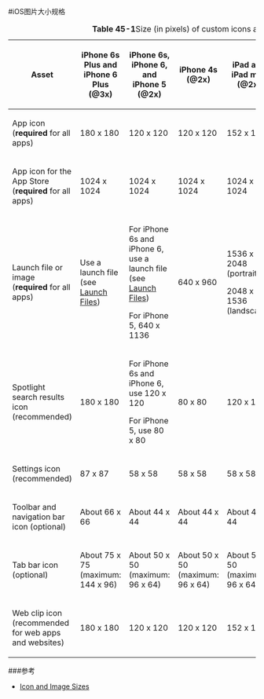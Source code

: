 #iOS图片大小规格

<table class="graybox" border="0" cellspacing="0" cellpadding="5">
    <caption class="tablecaption"><strong class="caption-number">Table 45-1</strong>Size (in pixels) of custom icons and images</caption>
    <thead>
        <tr>
            <th scope="col" class="TableHeading_TableRow_TableCell"><p class="para">
  Asset
</p></th>
            <th scope="col" class="TableHeading_TableRow_TableCell"><p class="para">
  iPhone 6s Plus and iPhone 6 Plus (@3x)
</p></th>
            <th scope="col" class="TableHeading_TableRow_TableCell"><p class="para">
  iPhone 6s, iPhone 6, and iPhone 5 (@2x)
</p></th>
            <th scope="col" class="TableHeading_TableRow_TableCell"><p class="para">
  iPhone 4s (@2x)
</p></th>
            <th scope="col" class="TableHeading_TableRow_TableCell"><p class="para">
  iPad and iPad mini (@2x)
</p></th>
            <th scope="col" class="TableHeading_TableRow_TableCell"><p class="para">
  iPad 2 and iPad mini (@1x)
</p></th>
            <th scope="col" class="TableHeading_TableRow_TableCell"><p class="para">
  iPad Pro (@2x)
</p></th>
        </tr>
    </thead>
    <tbody>
        <tr>
            <td scope="row"><p class="para">
  App icon (<strong>required</strong> for all apps)
</p></td>
            <td><p class="para">
  180 x 180
</p></td>
            <td><p class="para">
  120 x 120
</p></td>
            <td><p class="para">
  120 x 120
</p></td>
            <td><p class="para">
  152 x 152
</p></td>
            <td><p class="para">
  76 x 76
</p></td>
            <td><p class="para">
  167 x 167
</p></td>
        </tr>
        <tr>
            <td scope="row"><p class="para">
  App icon for the App Store (<strong>required</strong> for all apps)
</p></td>
            <td><p class="para">
  1024 x 1024
</p></td>
            <td><p class="para">
  1024 x 1024
</p></td>
            <td><p class="para">
  1024 x 1024
</p></td>
            <td><p class="para">
  1024 x 1024
</p></td>
            <td><p class="para">
  1024 x 1024
</p></td>
            <td><p class="para">
  1024 x 1024
</p></td>
        </tr>
        <tr>
            <td scope="row"><p class="para">
  Launch file or image (<strong>required</strong> for all apps)
</p></td>
            <td><p class="para">
  Use a launch file (see <span class="x-name"><a href="LaunchImages.html#//apple_ref/doc/uid/TP40006556-CH22-SW1" data-renderer-version="2" data-id="//apple_ref/doc/uid/TP40006556-CH22-SW1">Launch Files</a></span>)
</p></td>
            <td><p class="para">
  For iPhone 6s and iPhone 6, use a launch file (see <span class="x-name"><a href="LaunchImages.html#//apple_ref/doc/uid/TP40006556-CH22-SW1" data-renderer-version="2" data-id="//apple_ref/doc/uid/TP40006556-CH22-SW1">Launch Files</a></span>)
</p><p class="para">
  For iPhone 5, 640 x 1136
</p></td>
            <td><p class="para">
  640 x 960
</p></td>
            <td><p class="para">
  1536 x 2048 (portrait)
</p><p class="para">
  2048 x 1536 (landscape)
</p></td>
            <td><p class="para">
  768 x 1024 (portrait)
</p><p class="para">
  1024 x 768 (landscape)
</p></td>
            <td><p class="para">
  2048 x 2732 (portrait)
</p><p class="para">
  2732 x 2048 (landscape)
</p></td>
        </tr>
        <tr>
            <td scope="row"><p class="para">
  Spotlight search results icon (recommended)
</p></td>
            <td><p class="para">
  180 x 180
</p></td>
            <td><p class="para">
  For iPhone 6s and iPhone 6, use 120 x 120
</p><p class="para">
  For iPhone 5, use 80 x 80
</p></td>
            <td><p class="para">
  80 x 80
</p></td>
            <td><p class="para">
  120 x 120
</p></td>
            <td><p class="para">
  60 x 60
</p></td>
            <td><p class="para">
  120 x 120
</p></td>
        </tr>
        <tr>
            <td scope="row"><p class="para">
  Settings icon (recommended)
</p></td>
            <td><p class="para">
  87 x 87
</p></td>
            <td><p class="para">
  58 x 58
</p></td>
            <td><p class="para">
  58 x 58
</p></td>
            <td><p class="para">
  58 x 58
</p></td>
            <td><p class="para">
  29 x 29
</p></td>
            <td><p class="para">
  58 x 58
</p></td>
        </tr>
        <tr>
            <td scope="row"><p class="para">
  Toolbar and navigation bar icon (optional)
</p></td>
            <td><p class="para">
  About 66 x 66
</p></td>
            <td><p class="para">
  About 44 x 44
</p></td>
            <td><p class="para">
  About 44 x 44
</p></td>
            <td><p class="para">
  About 44 x 44
</p></td>
            <td><p class="para">
  About 22 x 22
</p></td>
            <td><p class="para">
  About 44 x 44
</p></td>
        </tr>
        <tr>
            <td scope="row"><p class="para">
  Tab bar icon (optional)
</p></td>
            <td><p class="para">
  About 75 x 75 (maximum: 144 x 96)
</p></td>
            <td><p class="para">
  About 50 x 50 (maximum: 96 x 64)
</p></td>
            <td><p class="para">
  About 50 x 50 (maximum: 96 x 64)
</p></td>
            <td><p class="para">
  About 50 x 50 (maximum: 96 x 64)
</p></td>
            <td><p class="para">
  About 25 x 25 (maximum: 48 x 32)
</p></td>
            <td><p class="para">
  About 50 x 50 (maximum: 96 x 64)
</p></td>
        </tr>
        <tr>
            <td scope="row"><p class="para">
  Web clip icon (recommended for web apps and websites)
</p></td>
            <td><p class="para">
  180 x 180
</p></td>
            <td><p class="para">
  120 x 120
</p></td>
            <td><p class="para">
  120 x 120
</p></td>
            <td><p class="para">
  152 x 152
</p></td>
            <td><p class="para">
  76 x 76
</p></td>
            <td><p class="para">
  167 x 167
</p></td>
        </tr>
    </tbody>
  </table>

###参考
* [Icon and Image Sizes](https://developer.apple.com/library/ios/documentation/UserExperience/Conceptual/MobileHIG/IconMatrix.html)